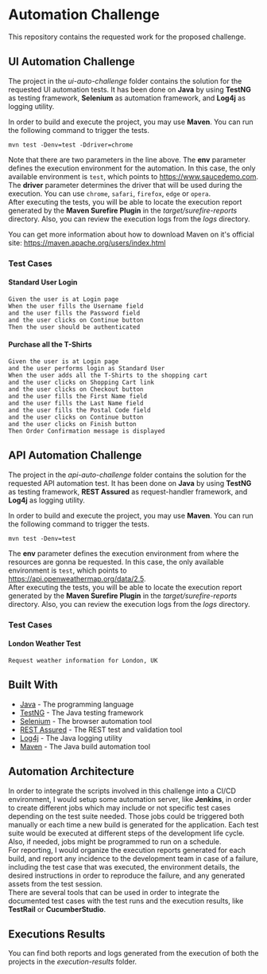 # Automation Challenge

This repository contains the requested work for the proposed challenge.

## UI Automation Challenge

The project in the _ui-auto-challenge_ folder contains the solution for the requested UI automation tests. It has been done on **Java** by using **TestNG** as testing framework, **Selenium** as automation framework, and **Log4j** as logging utility.

In order to build and execute the project, you may use **Maven**. You can run the following command to trigger the tests.

`mvn test -Denv=test -Ddriver=chrome`

Note that there are two parameters in the line above. The **env** parameter defines the execution environment for the automation. In this case, the only available environment is `test`, which points to https://www.saucedemo.com. The **driver** parameter determines the driver that will be used during the execution. You can use `chrome`, `safari`, `firefox`, `edge` or `opera`.  
After executing the tests, you will be able to locate the execution report generated by the **Maven Surefire Plugin** in the _target/surefire-reports_ directory. Also, you can review the execution logs from the _logs_ directory.

You can get more information about how to download Maven on it's official site: https://maven.apache.org/users/index.html

### Test Cases

#### Standard User Login

```
Given the user is at Login page
When the user fills the Username field
and the user fills the Password field
and the user clicks on Continue button
Then the user should be authenticated
```

#### Purchase all the T-Shirts

```
Given the user is at Login page
and the user performs login as Standard User
When the user adds all the T-Shirts to the shopping cart
and the user clicks on Shopping Cart link
and the user clicks on Checkout button
and the user fills the First Name field
and the user fills the Last Name field
and the user fills the Postal Code field
and the user clicks on Continue button
and the user clicks on Finish button
Then Order Confirmation message is displayed
```

## API Automation Challenge

The project in the _api-auto-challenge_ folder contains the solution for the requested API automation test. It has been done on **Java** by using **TestNG** as testing framework, **REST Assured** as request-handler framework, and **Log4j** as logging utility.

In order to build and execute the project, you may use **Maven**. You can run the following command to trigger the tests.

`mvn test -Denv=test`

The **env** parameter defines the execution environment from where the resources are gonna be requested. In this case, the only available environment is `test`, which points to https://api.openweathermap.org/data/2.5.  
After executing the tests, you will be able to locate the execution report generated by the **Maven Surefire Plugin** in the _target/surefire-reports_ directory. Also, you can review the execution logs from the _logs_ directory.

### Test Cases

#### London Weather Test

```
Request weather information for London, UK
```

## Built With
- [Java](https://www.java.com/) - The programming language
- [TestNG](https://testng.org/) - The Java testing framework
- [Selenium](https://www.selenium.dev/) - The browser automation tool
- [REST Assured](https://rest-assured.io/) - The REST test and validation tool
- [Log4j](https://logging.apache.org/log4j) - The Java logging utility
- [Maven](https://maven.apache.org/) - The Java build automation tool

## Automation Architecture
In order to integrate the scripts involved in this challenge into a CI/CD environment, I would setup some automation server, like **Jenkins**, in order to create different jobs which may include or not specific test cases depending on the test suite needed. Those jobs could be triggered both manually or each time a new build is generated for the application. Each test suite would be executed at different steps of the development life cycle.  
Also, if needed, jobs might be programmed to run on a schedule.  
For reporting, I would organize the execution reports generated for each build, and report any incidence to the development team in case of a failure, including the test case that was executed, the environment details, the desired instructions in order to reproduce the failure, and any generated assets from the test session.  
There are several tools that can be used in order to integrate the documented test cases with the test runs and the execution results, like **TestRail** or **CucumberStudio**.

## Executions Results

You can find both reports and logs generated from the execution of both the projects in the _execution-results_ folder.
